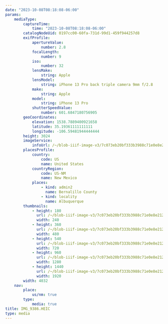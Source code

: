```yaml
---
date: "2023-10-08T08:18:08-06:00"
params:
    mediaType:
        captureTime:
            time: "2023-10-08T08:18:08-06:00"
        catalogNodeUid: 0197cc00-60fa-731d-99d1-459f944257d8
        exifProfile:
            apertureValue:
                number: 2.8
            focalLength:
                number: 9
            iso:
                number: 32
            lensMake:
                string: Apple
            lensModel:
                string: iPhone 13 Pro back triple camera 9mm f/2.8
            make:
                string: Apple
            model:
                string: iPhone 13 Pro
            shutterSpeedValue:
                number: 601.6847180756905
        geoCoordinates:
            elevation: 1538.7889400921658
            latitude: 35.19361111111111
            longitude: -106.59481944444444
        height: 3024
        imageService:
            infoUrl: /~/blob-iiif-image-v3/7c073eb20bf333b3988c71e0e8e2126050f6734649ee58a5cd29274e1ceb4241/info.json
        placesProfile:
            country:
                code: US
                name: United States
            countryRegion:
                code: US-NM
                name: New Mexico
            places:
                - kind: admin2
                  name: Bernalillo County
                - kind: locality
                  name: Albuquerque
        thumbnails:
            - height: 180
              url: /~/blob-iiif-image-v3/7c073eb20bf333b3988c71e0e8e2126050f6734649ee58a5cd29274e1ceb4241/full/240%2C180/0/default.jpg
              width: 240
            - height: 360
              url: /~/blob-iiif-image-v3/7c073eb20bf333b3988c71e0e8e2126050f6734649ee58a5cd29274e1ceb4241/full/480%2C360/0/default.jpg
              width: 480
            - height: 540
              url: /~/blob-iiif-image-v3/7c073eb20bf333b3988c71e0e8e2126050f6734649ee58a5cd29274e1ceb4241/full/720%2C540/0/default.jpg
              width: 720
            - height: 960
              url: /~/blob-iiif-image-v3/7c073eb20bf333b3988c71e0e8e2126050f6734649ee58a5cd29274e1ceb4241/full/1280%2C960/0/default.jpg
              width: 1280
            - height: 1440
              url: /~/blob-iiif-image-v3/7c073eb20bf333b3988c71e0e8e2126050f6734649ee58a5cd29274e1ceb4241/full/1920%2C1440/0/default.jpg
              width: 1920
        width: 4032
    nav:
        place:
            us/nm: true
        type:
            media: true
title: IMG_9386.HEIC
type: media
---
```

